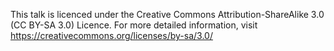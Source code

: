 This talk is licenced under the Creative Commons Attribution-ShareAlike 3.0 (CC BY-SA 3.0) Licence.
For more detailed information, visit https://creativecommons.org/licenses/by-sa/3.0/

